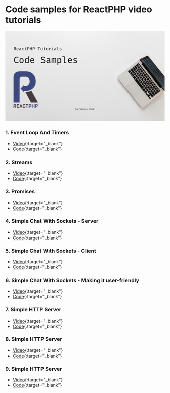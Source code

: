 # Code samples for ReactPHP video tutorials

<p align="center">
    <img src="logo.jpg" alt="ReactPHP Code Tutorials">
</p>

### 1. Event Loop And Timers
- [Video](https://youtu.be/mJFbYHYxSDg){:target="_blank"}
- [Code](https://github.com/seregazhuk/reactphp-video-tutorials/tree/master/event-loop){:target="_blank"}

### 2. Streams
- [Video](https://youtu.be/k3Jqg3UNWrk){:target="_blank"}
- [Code](https://github.com/seregazhuk/reactphp-video-tutorials/tree/master/streams){:target="_blank"}

### 3. Promises 
- [Video](https://youtu.be/_R3tHmhCAbw){:target="_blank"}
- [Code](https://github.com/seregazhuk/reactphp-video-tutorials/tree/master/promises){:target="_blank"}

### 4. Simple Chat With Sockets - Server
- [Video](https://youtu.be/xv1_IhT-kiM){:target="_blank"}
- [Code](https://github.com/seregazhuk/reactphp-video-tutorials/tree/master/socket){:target="_blank"}

### 5. Simple Chat With Sockets - Client
- [Video](https://youtu.be/zv4YcIo-lYk){:target="_blank"}
- [Code](https://github.com/seregazhuk/reactphp-video-tutorials/tree/master/socket){:target="_blank"}

### 6. Simple Chat With Sockets - Making it user-friendly
- [Video](https://youtu.be/VyUIVxdf7BU){:target="_blank"}
- [Code](https://github.com/seregazhuk/reactphp-video-tutorials/tree/master/socket){:target="_blank"}

### 7. Simple HTTP Server
- [Video](https://youtu.be/iNH3CPZQ_Ms){:target="_blank"}
- [Code](https://github.com/seregazhuk/reactphp-video-tutorials/tree/master/http){:target="_blank"}

### 8. Simple HTTP Server
- [Video](https://youtu.be/NaMmxGJLaB4){:target="_blank"}
- [Code](https://github.com/seregazhuk/reactphp-video-tutorials/tree/master/http){:target="_blank"}

### 9. Simple HTTP Server
- [Video](https://youtu.be/q01-wCZukDk){:target="_blank"}
- [Code](https://github.com/seregazhuk/reactphp-video-tutorials/tree/master/http){:target="_blank"}
